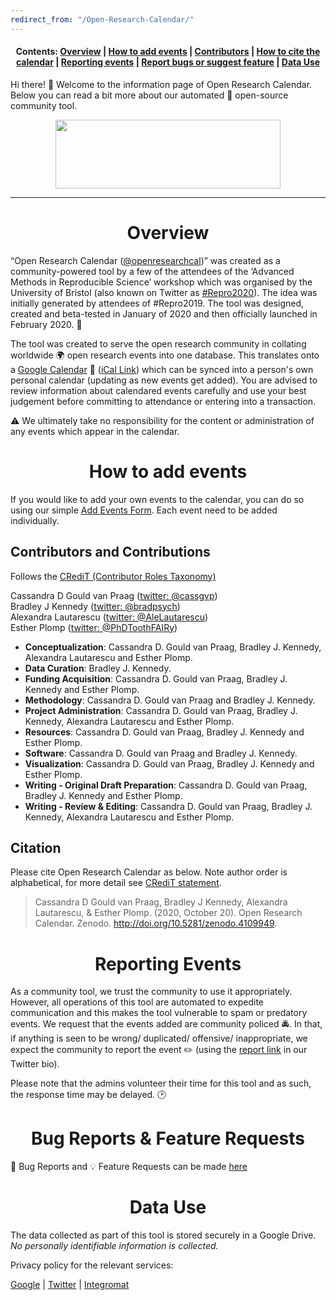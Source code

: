 ```yaml
---
redirect_from: "/Open-Research-Calendar/"
---
```


<h4 style="text-align: center;"><strong>Contents: </strong><a href="/overview">Overview</a>  |  <a href="/add-events">How to add events</a>  |  <a href="/contributors">Contributors</a>  |  <a href="/citation  ">How to cite the calendar</a>  |  <a href="/report-events">Reporting events</a>  |  <a href="/bug-report">Report bugs or suggest feature</a>  |  <a href="/data-use">Data Use</a></h4>

Hi there! :wave: Welcome to the information page of Open Research Calendar. Below you can read a bit more about our automated :robot: open-source community tool.  

<p><img style="display: block; margin-left: auto; margin-right: auto;" src="https://raw.githubusercontent.com/openresearchcalendar/openresearchcalendar.github.io/master/Documents/Images/logo_wide-cropped.png" alt="" width="360" height="110" /></p>

<hr />
<div id='overview'></div>
<h1 style="text-align: center;"><strong>Overview</strong></h1>

“Open Research Calendar ([@openresearchcal](https://twitter.com/OpenResearchCal))” was created as a community-powered tool by a few of the attendees of the ‘Advanced Methods in Reproducible Science’ workshop which was organised by the University of Bristol (also known on Twitter as [#Repro2020](https://twitter.com/search?q=%23Repro2020)). The idea was initially generated by attendees of #Repro2019. The tool was designed, created and beta-tested in January of 2020 and then officially launched in February 2020. :tada:

The tool was created to serve the open research community in collating worldwide :earth_africa: open research events into one database. This translates onto a [Google Calendar](/calendar) :calendar: ([iCal Link](https://calendar.google.com/calendar/ical/openresearchcalendar%40gmail.com/public/basic.ics)) which can be synced into a person's own personal calendar (updating as new events get added). You are advised to review information about calendared events carefully and use your best judgement before committing to attendance or entering into a transaction.

:warning: We ultimately take no responsibility for the content or administration of any events which appear in the calendar.

<div id='add-events'></div>
<h1 style="text-align: center;"><strong>How to add events</strong></h1>

If you would like to add your own events to the calendar, you can do so using our simple [Add Events Form](/add-event). Each event need to be added individually.

<div id='contributors'></div>
<h2><strong>Contributors and Contributions</strong></h2>  

Follows the [CRediT (Contributor Roles Taxonomy)](https://www.elsevier.com/authors/journal-authors/policies-and-ethics/credit-author-statement)

Cassandra D Gould van Praag ([twitter: @cassgvp](https://twitter.com/cassgvp))  
Bradley J Kennedy ([twitter: @bradpsych](https://twitter.com/bradpsych))  
Alexandra Lautarescu ([twitter: @AleLautarescu](https://twitter.com/AleLautarescu))  
Esther Plomp ([twitter: @PhDToothFAIRy](https://twitter.com/PhDToothFAIRy))  

- **Conceptualization**: Cassandra D. Gould van Praag, Bradley J. Kennedy, Alexandra Lautarescu and Esther Plomp.
- **Data Curation**: Bradley J. Kennedy.
- **Funding Acquisition**: Cassandra D. Gould van Praag, Bradley J. Kennedy and Esther Plomp.
- **Methodology**: Cassandra D. Gould van Praag and Bradley J. Kennedy.
- **Project Administration**: Cassandra D. Gould van Praag, Bradley J. Kennedy, Alexandra Lautarescu and Esther Plomp.
- **Resources**: Cassandra D. Gould van Praag, Bradley J. Kennedy and Esther Plomp.
- **Software**: Cassandra D. Gould van Praag and Bradley J. Kennedy.
- **Visualization**: Cassandra D. Gould van Praag, Bradley J. Kennedy and Esther Plomp.
- **Writing - Original Draft Preparation**: Cassandra D. Gould van Praag, Bradley J. Kennedy and Esther Plomp.
- **Writing - Review & Editing**: Cassandra D. Gould van Praag, Bradley J. Kennedy, Alexandra Lautarescu and Esther Plomp.

<div id='citation'></div>
<h2><strong>Citation</strong></h2>  

Please cite Open Research Calendar as below. Note author order is alphabetical, for more detail see [CRediT statement](http://doi.org/10.5281/zenodo.4109949).  

> Cassandra D Gould van Praag, Bradley J Kennedy, Alexandra Lautarescu, & Esther Plomp. (2020, October 20). Open Research Calendar. Zenodo. <http://doi.org/10.5281/zenodo.4109949>.  

<div id='report-events'></div>
<h1 style="text-align: center;"><strong>Reporting Events</strong></h1>

As a community tool, we trust the community to use it appropriately. However, all operations of this tool are automated to expedite communication and this makes the tool vulnerable to spam or predatory events. We request that the events added are community policed :oncoming_police_car:. In that, if anything is seen to be wrong/ duplicated/ offensive/ inappropriate, we expect the community to report the event :pencil2: (using the [report link](http://bit.ly/reportorc) in our Twitter bio).  

Please note that the admins volunteer their time for this tool and as such, the response time may be delayed. :clock2:

<div id='bug-report'></div>
<h1 style="text-align: center;"><strong>Bug Reports & Feature Requests</strong></h1>

:bug: Bug Reports and :bulb: Feature Requests can be made [here](https://github.com/openresearchcalendar/Open-Research-Calendar/issues/new/choose)  

<div id='data-use'></div>
<h1 style="text-align: center;"><strong>Data Use</strong></h1>

The data collected as part of this tool is stored securely in a Google Drive.  
*No personally identifiable information is collected.*

Privacy policy for the relevant services:  

[Google](https://policies.google.com/privacy) | [Twitter](https://twitter.com/en/privacy) | [Integromat](https://support.integromat.com/hc/en-us/articles/360001988174)  
